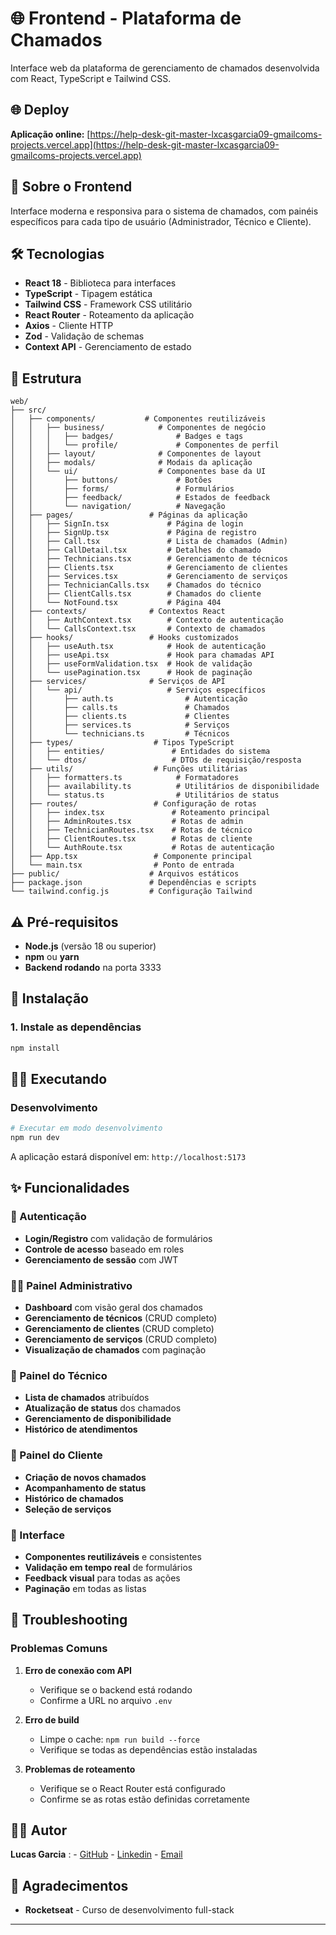 # 🌐 Frontend - Plataforma de Chamados

Interface web da plataforma de gerenciamento de chamados desenvolvida com React, TypeScript e Tailwind CSS.

## 🌐 Deploy

**Aplicação online:** [https://help-desk-git-master-lxcasgarcia09-gmailcoms-projects.vercel.app](https://help-desk-git-master-lxcasgarcia09-gmailcoms-projects.vercel.app)

## 🎯 Sobre o Frontend

Interface moderna e responsiva para o sistema de chamados, com painéis específicos para cada tipo de usuário (Administrador, Técnico e Cliente).

## 🛠️ Tecnologias

- **React 18** - Biblioteca para interfaces
- **TypeScript** - Tipagem estática
- **Tailwind CSS** - Framework CSS utilitário
- **React Router** - Roteamento da aplicação
- **Axios** - Cliente HTTP
- **Zod** - Validação de schemas
- **Context API** - Gerenciamento de estado

## 📁 Estrutura

```
web/
├── src/
│   ├── components/           # Componentes reutilizáveis
│   │   ├── business/            # Componentes de negócio
│   │   │   ├── badges/              # Badges e tags
│   │   │   └── profile/             # Componentes de perfil
│   │   ├── layout/              # Componentes de layout
│   │   ├── modals/              # Modais da aplicação
│   │   └── ui/                  # Componentes base da UI
│   │       ├── buttons/             # Botões
│   │       ├── forms/               # Formulários
│   │       ├── feedback/            # Estados de feedback
│   │       └── navigation/          # Navegação
│   ├── pages/                 # Páginas da aplicação
│   │   ├── SignIn.tsx             # Página de login
│   │   ├── SignUp.tsx             # Página de registro
│   │   ├── Call.tsx               # Lista de chamados (Admin)
│   │   ├── CallDetail.tsx         # Detalhes do chamado
│   │   ├── Technicians.tsx        # Gerenciamento de técnicos
│   │   ├── Clients.tsx            # Gerenciamento de clientes
│   │   ├── Services.tsx           # Gerenciamento de serviços
│   │   ├── TechnicianCalls.tsx    # Chamados do técnico
│   │   ├── ClientCalls.tsx        # Chamados do cliente
│   │   └── NotFound.tsx           # Página 404
│   ├── contexts/              # Contextos React
│   │   ├── AuthContext.tsx        # Contexto de autenticação
│   │   └── CallsContext.tsx       # Contexto de chamados
│   ├── hooks/                 # Hooks customizados
│   │   ├── useAuth.tsx            # Hook de autenticação
│   │   ├── useApi.tsx             # Hook para chamadas API
│   │   ├── useFormValidation.tsx  # Hook de validação
│   │   └── usePagination.tsx      # Hook de paginação
│   ├── services/              # Serviços de API
│   │   └── api/                   # Serviços específicos
│   │       ├── auth.ts                # Autenticação
│   │       ├── calls.ts               # Chamados
│   │       ├── clients.ts             # Clientes
│   │       ├── services.ts            # Serviços
│   │       └── technicians.ts         # Técnicos
│   ├── types/                  # Tipos TypeScript
│   │   ├── entities/               # Entidades do sistema
│   │   └── dtos/                   # DTOs de requisição/resposta
│   ├── utils/                  # Funções utilitárias
│   │   ├── formatters.ts            # Formatadores
│   │   ├── availability.ts          # Utilitários de disponibilidade
│   │   └── status.ts                # Utilitários de status
│   ├── routes/                 # Configuração de rotas
│   │   ├── index.tsx               # Roteamento principal
│   │   ├── AdminRoutes.tsx         # Rotas de admin
│   │   ├── TechnicianRoutes.tsx    # Rotas de técnico
│   │   ├── ClientRoutes.tsx        # Rotas de cliente
│   │   └── AuthRoute.tsx           # Rotas de autenticação
│   ├── App.tsx                 # Componente principal
│   └── main.tsx                # Ponto de entrada
├── public/                    # Arquivos estáticos
├── package.json               # Dependências e scripts
└── tailwind.config.js         # Configuração Tailwind
```

## ⚠️ Pré-requisitos

- **Node.js** (versão 18 ou superior)
- **npm** ou **yarn**
- **Backend rodando** na porta 3333

## 🚀 Instalação

### 1. Instale as dependências

```bash
npm install
```

## 🏃‍♂️ Executando

### Desenvolvimento

```bash
# Executar em modo desenvolvimento
npm run dev
```

A aplicação estará disponível em: `http://localhost:5173`

## ✨ Funcionalidades

### 🔐 Autenticação

- **Login/Registro** com validação de formulários
- **Controle de acesso** baseado em roles
- **Gerenciamento de sessão** com JWT

### 👨‍💼 Painel Administrativo

- **Dashboard** com visão geral dos chamados
- **Gerenciamento de técnicos** (CRUD completo)
- **Gerenciamento de clientes** (CRUD completo)
- **Gerenciamento de serviços** (CRUD completo)
- **Visualização de chamados** com paginação

### 🔧 Painel do Técnico

- **Lista de chamados** atribuídos
- **Atualização de status** dos chamados
- **Gerenciamento de disponibilidade**
- **Histórico de atendimentos**

### 👥 Painel do Cliente

- **Criação de novos chamados**
- **Acompanhamento de status**
- **Histórico de chamados**
- **Seleção de serviços**

### 🎨 Interface

- **Componentes reutilizáveis** e consistentes
- **Validação em tempo real** de formulários
- **Feedback visual** para todas as ações
- **Paginação** em todas as listas

## 🚨 Troubleshooting

### Problemas Comuns

1. **Erro de conexão com API**

   - Verifique se o backend está rodando
   - Confirme a URL no arquivo `.env`

2. **Erro de build**

   - Limpe o cache: `npm run build --force`
   - Verifique se todas as dependências estão instaladas

3. **Problemas de roteamento**
   - Verifique se o React Router está configurado
   - Confirme se as rotas estão definidas corretamente

## 👨‍💻 Autor

**Lucas Garcia** : - [GitHub](https://github.com/lxcasgarcia) - [Linkedin](https://www.linkedin.com/in/lucas-gabriel-dos-santos-garcia/) - [Email](lucasdsantosgarcia@gmail.com)

## 🙏 Agradecimentos

- **Rocketseat** - Curso de desenvolvimento full-stack

---
